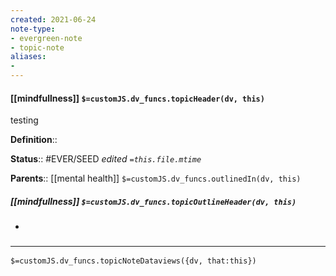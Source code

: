 ```yaml
---
created: 2021-06-24
note-type: 
- evergreen-note
- topic-note
aliases:
- 
---
```

 
#### [[mindfullness]] `$=customJS.dv_funcs.topicHeader(dv, this)`
testing


**Definition**::

**Status**:: #EVER/SEED 
*edited `=this.file.mtime`*

**Parents**:: [[mental health]]
`$=customJS.dv_funcs.outlinedIn(dv, this)`

##### [[mindfullness]] `$=customJS.dv_funcs.topicOutlineHeader(dv, this)`
- 

### <hr class="dataviews"/>

`$=customJS.dv_funcs.topicNoteDataviews({dv, that:this})`
